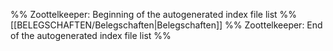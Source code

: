 %% Zoottelkeeper: Beginning of the autogenerated index file list %%
[[BELEGSCHAFTEN/Belegschaften|Belegschaften]]
%% Zoottelkeeper: End of the autogenerated index file list %%
